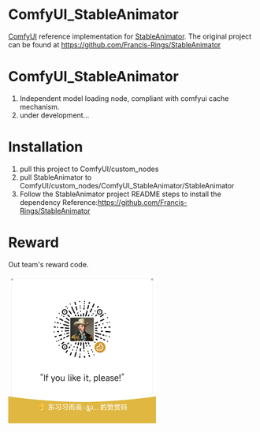 # ComfyUI_StableAnimator

[ComfyUI](https://github.com/comfyanonymous/ComfyUI) reference implementation for [StableAnimator](https://github.com/Francis-Rings/StableAnimator).
The original project can be found at https://github.com/Francis-Rings/StableAnimator

# ComfyUI_StableAnimator
1. Independent model loading node, compliant with comfyui cache mechanism.
2. under development...

# Installation
1. pull this project to ComfyUI/custom_nodes
2. pull StableAnimator to ComfyUI/custom_nodes/ComfyUI_StableAnimator/StableAnimator
3. Follow the StableAnimator project README steps to install the dependency Reference:https://github.com/Francis-Rings/StableAnimator

# Reward
Out team's reward code.

<img src="images/20250219-203952.png" alt="Out team's reward code" width="300">
